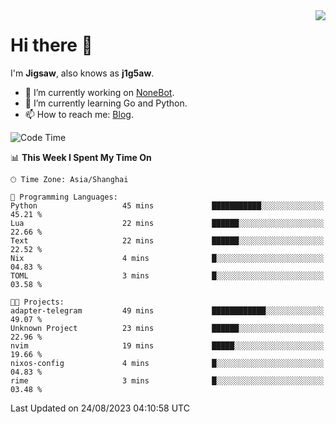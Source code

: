 <a href="#">
  <img align="right" src="https://github-readme-stats.vercel.app/api?username=j1g5awi&count_private=true&show_icons=true&title_color=80070B&text_color=B3B3B3&bg_color=212121&icon_color=80070B" />
</a>

# Hi there 👋

I'm **Jigsaw**, also knows as **j1g5aw**.

- 🔭 I’m currently working on [NoneBot](https://github.com/nonebot).
- 🌱 I’m currently learning Go and Python.
- 📫 How to reach me: [Blog](https://blog.maddestroyer.xyz/).

<!--START_SECTION:waka-->
![Code Time](http://img.shields.io/badge/Code%20Time-1%2C210%20hrs%2041%20mins-blue)

📊 **This Week I Spent My Time On** 

```text
🕑︎ Time Zone: Asia/Shanghai

💬 Programming Languages: 
Python                   45 mins             ███████████░░░░░░░░░░░░░░   45.21 % 
Lua                      22 mins             ██████░░░░░░░░░░░░░░░░░░░   22.66 % 
Text                     22 mins             ██████░░░░░░░░░░░░░░░░░░░   22.52 % 
Nix                      4 mins              █░░░░░░░░░░░░░░░░░░░░░░░░   04.83 % 
TOML                     3 mins              █░░░░░░░░░░░░░░░░░░░░░░░░   03.58 % 

🐱‍💻 Projects: 
adapter-telegram         49 mins             ████████████░░░░░░░░░░░░░   49.07 % 
Unknown Project          23 mins             ██████░░░░░░░░░░░░░░░░░░░   22.96 % 
nvim                     19 mins             █████░░░░░░░░░░░░░░░░░░░░   19.66 % 
nixos-config             4 mins              █░░░░░░░░░░░░░░░░░░░░░░░░   04.83 % 
rime                     3 mins              █░░░░░░░░░░░░░░░░░░░░░░░░   03.48 % 
```


 Last Updated on 24/08/2023 04:10:58 UTC
<!--END_SECTION:waka-->
